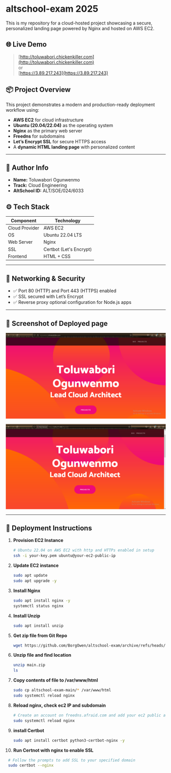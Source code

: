 # altschool-exam 2025

This is my repository for a cloud-hosted project showcasing a secure, personalized landing page powered by Nginx and hosted on AWS EC2.

## 🌐 Live Demo

> [http://toluwabori.chickenkiller.com](http://toluwabori.chickenkiller.com)  
> or  
> [https://3.89.217.243](https://3.89.217.243)

## 📦 Project Overview

This project demonstrates a modern and production-ready deployment workflow using:

- **AWS EC2** for cloud infrastructure
- **Ubuntu (20.04/22.04)** as the operating system
- **Nginx** as the primary web server
- **Freedns** for subdomains
- **Let’s Encrypt SSL** for secure HTTPS access
- A **dynamic HTML landing page** with personalized content

---

## 👤 Author Info

- **Name:** Toluwabori Ogunwenmo 
- **Track:** Cloud Engineering
- **AltSchool ID:** ALT/SOE/024/6033

## ⚙️ Tech Stack

| Component     | Technology        |
|---------------|-------------------|
| Cloud Provider | AWS EC2           |
| OS            | Ubuntu 22.04 LTS   |
| Web Server    | Nginx              |
| SSL           | Certbot (Let's Encrypt) |
| Frontend      | HTML + CSS         |

---

## 🔐 Networking & Security

- ✅ Port 80 (HTTP) and Port 443 (HTTPS) enabled
- ✅ SSL secured with Let’s Encrypt
- ✅ Reverse proxy optional configuration for Node.js apps

---

## 📸 Screenshot of Deployed page

![domain](assets/img/01.PNG)

![Public IP](assets/img/02.PNG)

---

## 🧰 Deployment Instructions

1. **Provision EC2 Instance**
   ```bash
   # Ubuntu 22.04 on AWS EC2 with http and HTTPs enabled in setup
   ssh -i your-key.pem ubuntu@your-ec2-public-ip

2. **Update EC2 instance**
   ```bash
   sudo apt update
   sudo apt upgrade -y

3. **Install Nginx**
   ```bash
   sudo apt install nginx -y
   systemctl status nginx

4. **Install Unzip**
   ```bash
   sudo apt install unzip 

5. **Get zip file from Git Repo**
   ```bash
   wget https://github.com/BorgOwen/altschool-exam/archive/refs/heads/main.zip

6. **Unzip file and find location**
   ```bash
   unzip main.zip
   ls

7. **Copy contents of file to /var/www/html**
   ```bash
   sudo cp altschool-exam-main/* /var/www/html
   sudo systemctl reload nginx

8. **Reload nginx, check ec2 IP and subdomain**
   ```bash
   # Create an account on freedns.afraid.com and add your ec2 public address to the specified subdomain destination
   sudo systemctl reload nginx

9. **install Certbot**
   ```bash
   sudo apt install certbot python3-certbot-nginx -y

10. **Run Certnot with nginx to enable SSL**
   ```bash
    # Follow the prompts to add SSL to your specified domain
    sudo certbot --nginx

